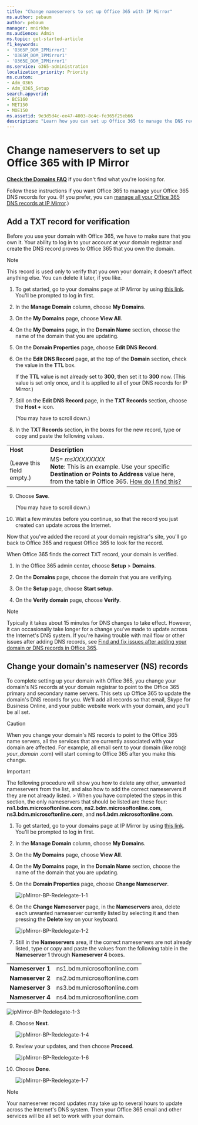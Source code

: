 ```yaml
---
title: "Change nameservers to set up Office 365 with IP Mirror"
ms.author: pebaum
author: pebaum
manager: mnirkhe
ms.audience: Admin
ms.topic: get-started-article
f1_keywords:
- 'O365P_DOM_IPMirror1'
- 'O365M_DOM_IPMirror1'
- 'O365E_DOM_IPMirror1'
ms.service: o365-administration
localization_priority: Priority
ms.custom:
- Adm_O365
- Adm_O365_Setup
search.appverid:
- BCS160
- MET150
- MOE150
ms.assetid: 9e3d5d4c-ee47-4003-8c4c-fe365f25eb66
description: "Learn how you can set up Office 365 to manage the DNS records of your custom domain at IP Mirror."
---
```


# Change nameservers to set up Office 365 with IP Mirror

 **[Check the Domains FAQ](../setup/domains-faq.md)** if you don't find what you're looking for. 
  
Follow these instructions if you want Office 365 to manage your Office 365 DNS records for you. (If you prefer, you can [manage all your Office 365 DNS records at IP Mirror](create-dns-records-at-ip-mirror.md).)
  
    
## Add a TXT record for verification

Before you use your domain with Office 365, we have to make sure that you own it. Your ability to log in to your account at your domain registrar and create the DNS record proves to Office 365 that you own the domain.
  
> [!NOTE]
> This record is used only to verify that you own your domain; it doesn't affect anything else. You can delete it later, if you like.
  
1. To get started, go to your domains page at IP Mirror by using [this link](https://customer.ipmirror.com/cctldbox/). You'll be prompted to log in first.
    
2. In the **Manage Domain** column, choose **My Domains**.
    
3. On the **My Domains** page, choose **View All**.
    
4. On the **My Domains** page, in the **Domain Name** section, choose the name of the domain that you are updating. 
    
5. On the **Domain Properties** page, choose **Edit DNS Record**.
    
6. On the **Edit DNS Record** page, at the top of the **Domain** section, check the value in the **TTL** box. 
    
    If the **TTL** value is not already set to **300**, then set it to **300** now. (This value is set only once, and it is applied to all of your DNS records for IP Mirror.)
    
7. Still on the **Edit DNS Record** page, in the **TXT Records** section, choose the **Host +** icon.
    
    (You may have to scroll down.)
    
8. In the **TXT Records** section, in the boxes for the new record, type or copy and paste the following values.
    
|||
|:-----|:-----|
|**Host** <br/> |**Description** <br/> |
|(Leave this field empty.)  <br/> |MS= *msXXXXXXXX*  <br/> **Note**: This is an example. Use your specific **Destination or Points to Address** value here, from the table in Office 365. [How do I find this?](../get-help-with-domains/information-for-dns-records.md)          |
   
9. Choose **Save**.
    
    (You may have to scroll down.)
    
10. Wait a few minutes before you continue, so that the record you just created can update across the Internet.
    
Now that you've added the record at your domain registrar's site, you'll go back to Office 365 and request Office 365 to look for the record.
  
When Office 365 finds the correct TXT record, your domain is verified.
  
1. In the Office 365 admin center, choose **Setup** \> **Domains**.
    
2. On the **Domains** page, choose the domain that you are verifying. 
    
3. On the **Setup** page, choose **Start setup**.
    
4. On the **Verify domain** page, choose **Verify**.
    
> [!NOTE]
> Typically it takes about 15 minutes for DNS changes to take effect. However, it can occasionally take longer for a change you've made to update across the Internet's DNS system. If you're having trouble with mail flow or other issues after adding DNS records, see [Find and fix issues after adding your domain or DNS records in Office 365](../get-help-with-domains/find-and-fix-issues.md). 
  
## Change your domain's nameserver (NS) records

To complete setting up your domain with Office 365, you change your domain's NS records at your domain registrar to point to the Office 365 primary and secondary name servers. This sets up Office 365 to update the domain's DNS records for you. We'll add all records so that email, Skype for Business Online, and your public website work with your domain, and you'll be all set.
  
> [!CAUTION]
> When you change your domain's NS records to point to the Office 365 name servers, all the services that are currently associated with your domain are affected. For example, all email sent to your domain (like rob@ *your_domain*  .com) will start coming to Office 365 after you make this change. 
  
> [!IMPORTANT]
>  The following procedure will show you how to delete any other, unwanted nameservers from the list, and also how to add the correct nameservers if they are not already listed. >  When you have completed the steps in this section, the only nameservers that should be listed are these four: **ns1.bdm.microsoftonline.com**, **ns2.bdm.microsoftonline.com**, **ns3.bdm.microsoftonline.com**, and **ns4.bdm.microsoftonline.com**. 
  
1. To get started, go to your domains page at IP Mirror by using [this link](https://customer.ipmirror.com/cctldbox/). You'll be prompted to log in first.
    
2. In the **Manage Domain** column, choose **My Domains**.
    
3. On the **My Domains** page, choose **View All**.
    
4. On the **My Domains** page, in the **Domain Name** section, choose the name of the domain that you are updating. 
    
5. On the **Domain Properties** page, choose **Change Nameserver**.
    
    ![ipMirror-BP-Redelegate-1-1](../media/285fb407-4bb8-468d-b708-373c064600f9.png)
  
6. On the **Change Nameserver** page, in the **Nameservers** area, delete each unwanted nameserver currently listed by selecting it and then pressing the **Delete** key on your keyboard. 
    
    ![ipMirror-BP-Redelegate-1-2](../media/412b0845-6745-4626-a74d-5502246b8457.png)
  
7. Still in the **Nameservers** area, if the correct nameservers are not already listed, type or copy and paste the values from the following table in the **Nameserver 1** through **Nameserver 4** boxes.
    
|||
|:-----|:-----|
|**Nameserver 1** <br/> |ns1.bdm.microsoftonline.com  <br/> |
|**Nameserver 2** <br/> |ns2.bdm.microsoftonline.com  <br/> |
|**Nameserver 3** <br/> |ns3.bdm.microsoftonline.com  <br/> |
|**Nameserver 4** <br/> |ns4.bdm.microsoftonline.com  <br/> |
   
   ![ipMirror-BP-Redelegate-1-3](../media/2d244f67-46c5-434a-b1ec-fc90915e9d6e.png)
  
8. Choose **Next**.
    
    ![ipMirror-BP-Redelegate-1-4](../media/2f813dd4-d7f7-428c-a5c2-51cbd5663663.png)
  
9. Review your updates, and then choose **Proceed**.
    
    ![ipMirror-BP-Redelegate-1-6](../media/3fe35a90-db5b-4076-838c-395737e26c38.png)
  
10. Choose **Done**.
    
    ![ipMirror-BP-Redelegate-1-7](../media/f15edbfa-b004-4912-a318-fc768f8df2b7.png)
  
> [!NOTE]
> Your nameserver record updates may take up to several hours to update across the Internet's DNS system. Then your Office 365 email and other services will be all set to work with your domain.